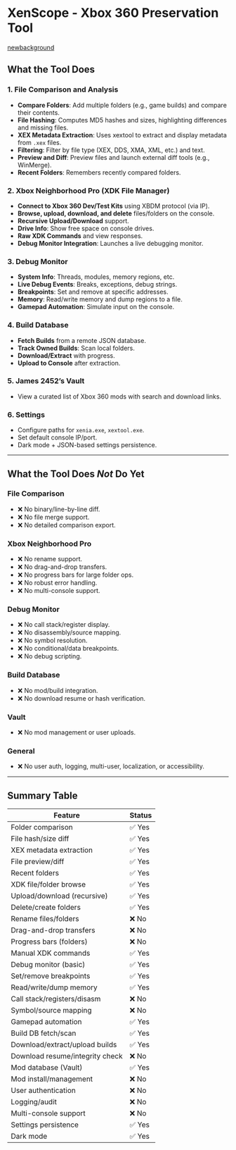 # XenScope - Xbox 360 Preservation Tool
[newbackground](https://github.com/user-attachments/assets/a223086f-04e1-4ff3-b1e5-5bcbbea67e36)


## What the Tool Does

### 1. File Comparison and Analysis
- **Compare Folders**: Add multiple folders (e.g., game builds) and compare their contents.
- **File Hashing**: Computes MD5 hashes and sizes, highlighting differences and missing files.
- **XEX Metadata Extraction**: Uses xextool to extract and display metadata from `.xex` files.
- **Filtering**: Filter by file type (XEX, DDS, XMA, XML, etc.) and text.
- **Preview and Diff**: Preview files and launch external diff tools (e.g., WinMerge).
- **Recent Folders**: Remembers recently compared folders.

### 2. Xbox Neighborhood Pro (XDK File Manager)
- **Connect to Xbox 360 Dev/Test Kits** using XBDM protocol (via IP).
- **Browse, upload, download, and delete** files/folders on the console.
- **Recursive Upload/Download** support.
- **Drive Info**: Show free space on console drives.
- **Raw XDK Commands** and view responses.
- **Debug Monitor Integration**: Launches a live debugging monitor.

### 3. Debug Monitor
- **System Info**: Threads, modules, memory regions, etc.
- **Live Debug Events**: Breaks, exceptions, debug strings.
- **Breakpoints**: Set and remove at specific addresses.
- **Memory**: Read/write memory and dump regions to a file.
- **Gamepad Automation**: Simulate input on the console.

### 4. Build Database
- **Fetch Builds** from a remote JSON database.
- **Track Owned Builds**: Scan local folders.
- **Download/Extract** with progress.
- **Upload to Console** after extraction.

### 5. James 2452’s Vault
- View a curated list of Xbox 360 mods with search and download links.

### 6. Settings
- Configure paths for `xenia.exe`, `xextool.exe`.
- Set default console IP/port.
- Dark mode + JSON-based settings persistence.

---

## What the Tool Does *Not* Do Yet

### File Comparison
- ❌ No binary/line-by-line diff.
- ❌ No file merge support.
- ❌ No detailed comparison export.

### Xbox Neighborhood Pro
- ❌ No rename support.
- ❌ No drag-and-drop transfers.
- ❌ No progress bars for large folder ops.
- ❌ No robust error handling.
- ❌ No multi-console support.

### Debug Monitor
- ❌ No call stack/register display.
- ❌ No disassembly/source mapping.
- ❌ No symbol resolution.
- ❌ No conditional/data breakpoints.
- ❌ No debug scripting.

### Build Database
- ❌ No mod/build integration.
- ❌ No download resume or hash verification.

### Vault
- ❌ No mod management or user uploads.

### General
- ❌ No user auth, logging, multi-user, localization, or accessibility.

---

## Summary Table

| Feature                         | Status |
|----------------------------------|--------|
| Folder comparison                | ✅ Yes |
| File hash/size diff              | ✅ Yes |
| XEX metadata extraction          | ✅ Yes |
| File preview/diff                | ✅ Yes |
| Recent folders                   | ✅ Yes |
| XDK file/folder browse           | ✅ Yes |
| Upload/download (recursive)      | ✅ Yes |
| Delete/create folders            | ✅ Yes |
| Rename files/folders             | ❌ No  |
| Drag-and-drop transfers          | ❌ No  |
| Progress bars (folders)          | ❌ No  |
| Manual XDK commands              | ✅ Yes |
| Debug monitor (basic)            | ✅ Yes |
| Set/remove breakpoints           | ✅ Yes |
| Read/write/dump memory           | ✅ Yes |
| Call stack/registers/disasm      | ❌ No  |
| Symbol/source mapping            | ❌ No  |
| Gamepad automation               | ✅ Yes |
| Build DB fetch/scan              | ✅ Yes |
| Download/extract/upload builds   | ✅ Yes |
| Download resume/integrity check  | ❌ No  |
| Mod database (Vault)             | ✅ Yes |
| Mod install/management           | ❌ No  |
| User authentication              | ❌ No  |
| Logging/audit                    | ❌ No  |
| Multi-console support            | ❌ No  |
| Settings persistence             | ✅ Yes |
| Dark mode                        | ✅ Yes |
